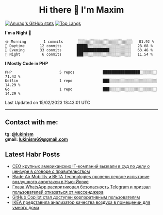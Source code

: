 ## <h1 align="center">Hi there 👋 I'm Maxim</h1>

[![Anurag's GitHub stats](https://github-readme-stats.vercel.app/api?username=lukinism)](https://github.com/anuraghazra/github-readme-stats) [![Top Langs](https://github-readme-stats.vercel.app/api/top-langs/?username=lukinism)](https://github.com/anuraghazra/github-readme-stats)

<!--START_SECTION:waka-->
**I'm a Night 🦉** 

```text
🌞 Morning        1 commits       ░░░░░░░░░░░░░░░░░░░░░░░░░   01.92 % 
🌆 Daytime       12 commits       █████░░░░░░░░░░░░░░░░░░░░   23.08 % 
🌃 Evening       33 commits       ███████████████░░░░░░░░░░   63.46 % 
🌙 Night          6 commits       ███░░░░░░░░░░░░░░░░░░░░░░   11.54 % 

```


**I Mostly Code in PHP** 

```text
PHP                      5 repos             █████████████████░░░░░░░░   71.43 % 
Kotlin                   1 repo              ███░░░░░░░░░░░░░░░░░░░░░░   14.29 % 
Go                       1 repo              ███░░░░░░░░░░░░░░░░░░░░░░   14.29 % 

```



 Last Updated on 15/02/2023 18:43:01 UTC
<!--END_SECTION:waka-->
___
## Contact with me:
**tg: [@lukinism](https://t.me/lukinism)  
gmail: lukinism69@gmail.com**

## Latest Habr Posts
<!-- BLOG-POST-LIST:START -->
- [CEO крупных американских IT-компаний вызвали в суд по делу о цензуре в сговоре с правительством](https://habr.com/ru/post/717238/)
- [Blade Air Mobility и BETA Technologies провели первое испытание воздушного аэротакси в Нью-Йорке](https://habr.com/ru/post/717144/)
- [Глава WhatsApp раскритиковал безопасность Telegram и призвал пользователей отказаться от мессенджера](https://habr.com/ru/post/717116/)
- [GitHub Copilot стал доступен корпоративным пользователям](https://habr.com/ru/post/717068/)
- [IKEA представила анализатор качества воздуха в помещении для умного дома](https://habr.com/ru/post/717026/)
<!-- BLOG-POST-LIST:END -->
